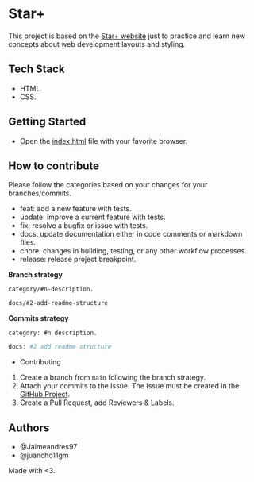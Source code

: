 # Star+

This project is based on the [Star+ website](https://www.starplus.com/es-co) just to practice and learn new concepts about web development layouts and styling.

## Tech Stack

- HTML.
- CSS.

## Getting Started

- Open the [index.html](./index.html) file with your favorite browser.

## How to contribute

Please follow the categories based on your changes for your branches/commits.

- feat: add a new feature with tests.
- update: improve a current feature with tests.
- fix: resolve a bugfix or issue with tests.
- docs: update documentation either in code comments or markdown files.
- chore: changes in building, testing, or any other workflow processes.
- release: release project breakpoint.

**Branch strategy**

`category/#n-description.`

```bash
docs/#2-add-readme-structure
```

**Commits strategy**

`category: #n description.`

```bash
docs: #2 add readme structure
```

- Contributing

1. Create a branch from `main` following the branch strategy.
2. Attach your commits to the Issue. The Issue must be created in the [GitHub Project](https://github.com/juancho11gm/start-plus/issues).
3. Create a Pull Request, add Reviewers & Labels.

## Authors

- @Jaimeandres97
- @juancho11gm

Made with <3.

